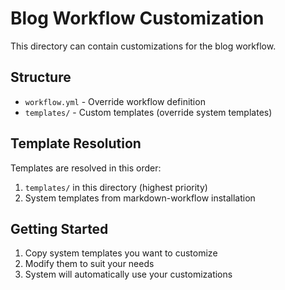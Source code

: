 # Blog Workflow Customization

This directory can contain customizations for the blog workflow.

## Structure
- `workflow.yml` - Override workflow definition
- `templates/` - Custom templates (override system templates)

## Template Resolution
Templates are resolved in this order:
1. `templates/` in this directory (highest priority)
2. System templates from markdown-workflow installation

## Getting Started
1. Copy system templates you want to customize
2. Modify them to suit your needs
3. System will automatically use your customizations
